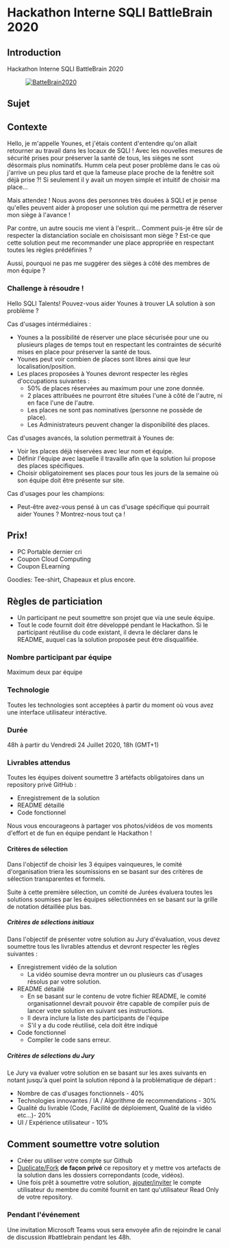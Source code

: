 # Hackathon Interne SQLI BattleBrain 2020

## Introduction

Hackathon Interne SQLI BattleBrain 2020

&nbsp; &nbsp; &nbsp; &nbsp; &nbsp; &nbsp;[![BatteBrain2020](https://github.com/SQLI-Morocco/battlebrain2020/raw/master/content/images/battlebrain2020ut.png)](https://www.youtube.com/watch?feature=player_embedded&v=j-m7fWnJSqY)&nbsp; &nbsp; &nbsp; &nbsp; &nbsp; &nbsp;

## Sujet

## Contexte

Hello, je m'appelle Younes, et j'étais content d'entendre qu'on allait retourner au travail dans les locaux de SQLI ! Avec les nouvelles mesures de sécurité prises pour préserver la santé de tous, les sièges ne sont désormais plus nominatifs. Humm cela peut poser problème dans le cas où j'arrive un peu plus tard et que la fameuse place proche de la fenêtre soit déjà prise ?! Si seulement il y avait un moyen simple et intuitif de choisir ma place...

Mais attendez ! Nous avons des personnes très douées à SQLI et je pense qu'elles peuvent aider à proposer une solution qui me permettra de réserver mon siège à l'avance !

Par contre, un autre soucis me vient à l'esprit... Comment puis-je être sûr de respecter la distanciation sociale en choisissant mon siège ? Est-ce que cette solution peut me recommander une place appropriée en respectant toutes les règles prédéfinies ?

Aussi, pourquoi ne pas me suggérer des sièges à côté des membres de mon équipe ?

### Challenge à résoudre !

Hello SQLI Talents! Pouvez-vous aider Younes à trouver LA solution à son problème ?

Cas d'usages intérmédiaires :

- Younes a la possibilité de réserver une place sécurisée pour une ou plusieurs plages de temps tout en respectant les contraintes de sécurité mises en place pour préserver la santé de tous.
- Younes peut voir combien de places sont libres ainsi que leur localisation/position.
- Les places proposées à Younes devront respecter les règles d'occupations suivantes :
  * 50% de places réservées au maximum pour une zone donnée.
  * 2 places attribuées ne pourront être situées l'une à côté de l'autre, ni en face l'une de l'autre.
  * Les places ne sont pas nominatives (personne ne possède de place).
  * Les Administrateurs peuvent changer la disponibilité des places.

Cas d'usages avancés, la solution permettrait à Younes de:

- Voir les places déjà réservées avec leur nom et équipe.
- Définir l'équipe avec laquelle il travaille afin que la solution lui propose des places spécifiques.
- Choisir obligatoirement ses places pour tous les jours de la semaine où son équipe doit être présente sur site.

Cas d'usages pour les champions:

- Peut-être avez-vous pensé à un cas d'usage spécifique qui pourrait aider Younes ? Montrez-nous tout ça !

## Prix!

- PC Portable dernier cri
- Coupon Cloud Computing
- Coupon ELearning

Goodies: Tee-shirt, Chapeaux et plus encore.

## Règles de particiation

* Un participant ne peut soumettre son projet que via une seule équipe.
* Tout le code fournit doit être développé pendant le Hackathon. Si le participant réutilise du code existant, il devra le déclarer dans le README, auquel cas la solution proposée peut être disqualifiée.

### Nombre participant par équipe 

Maximum deux par équipe

### Technologie

Toutes les technologies sont acceptées à partir du moment où vous avez une interface utilisateur intéractive.

### Durée
48h à partir du Vendredi 24 Juillet 2020, 18h (GMT+1)

### Livrables attendus

Toutes les équipes doivent soumettre 3 artéfacts obligatoires dans un repository privé GitHub :
- Enregistrement de la solution
- README détaillé
- Code fonctionnel

Nous vous encourageons à partager vos photos/vidéos de vos moments d'effort et de fun en équipe pendant le Hackathon !

#### Critères de sélection

Dans l'objectif de choisir les 3 équipes vainqueures, le comité d'organisation triera les soumissions en se basant sur des critères de sélection transparentes et formels.

Suite à cette première sélection, un comité de Jurées évaluera toutes les solutions soumises par les équipes sélectionnées en se basant sur la grille de notation détaillée plus bas.

##### Critères de sélections initiaux

Dans l'objectif de présenter votre solution au Jury d'évaluation, vous devez soumettre tous les livrables attendus et devront respecter les règles suivantes :

- Enregistrement vidéo de la solution
  - La vidéo soumise devra montrer un ou plusieurs cas d'usages résolus par votre solution.
- README détaillé
  - En se basant sur le contenu de votre fichier README, le comité organisationnel devrait pouvoir être capable de compiler puis de lancer votre solution en suivant ses instructions.
  - Il devra inclure la liste des participants de l'équipe
  - S'il y a du code réutilisé, cela doit être indiqué
- Code fonctionnel
  - Compiler le code sans erreur.


##### Critères de sélections du Jury

Le Jury va évaluer votre solution en se basant sur les axes suivants en notant jusqu'à quel point la solution répond à la problématique de départ :

- Nombre de cas d'usages fonctionnels - 40%
- Technologies innovantes / IA / Algorithme de recommendations - 30%
- Qualité du livrable (Code, Facilité de déploiement, Qualité de la vidéo etc...)- 20%
- UI / Expérience utilisateur - 10%


## Comment soumettre votre solution

- Créer ou utiliser votre compte sur Github 
- [Duplicate/Fork](https://docs.github.com/en/github/creating-cloning-and-archiving-repositories/duplicating-a-repository) **de façon privé** ce repository et y mettre vos artefacts de la solution dans les dossiers correpondants (code, vidéos).
- Une fois prêt à soumettre votre solution, [ajouter/inviter](https://docs.github.com/en/github/setting-up-and-managing-your-github-user-account/inviting-collaborators-to-a-personal-repository) le compte utilisateur du membre du comité fournit en tant qu'utilisateur Read Only de votre repository. 

### Pendant l'événement

Une invitation Microsoft Teams vous sera envoyée afin de rejoindre le canal de discussion #battlebrain pendant les 48h.
